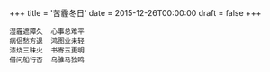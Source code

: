 +++
title = '苦霾冬日'
date = 2015-12-26T00:00:00
draft = false
+++

<div class="poem">

```
湿霾遮障久  心事总难平
病侣愁方退  鸿图业未轻
漆烧三昧火  书寄五更明
借问船行否  乌骓马独鸣
```

</div>
